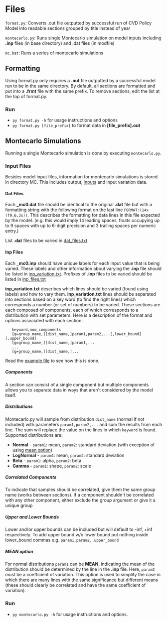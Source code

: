 # Files

`format.py`: Converts .out file outputted by successful run of CVD Policy Model into readable sections grouped by title instead of year

`montecarlo.py`: Runs single Montecarlo simulation on model inputs including **.inp** files (in base directory) and .dat files (in modfile)

`mc.bat`: Runs a series of montecarlo simulations

## Formatting

Using format.py only requires a **.out** file outputted by a successful model run to be in the same directory. By default, all sections are formatted and put into a **.frmt** file with the same prefix. To remove sections, edit the list at the top of format.py. 

### Run
- `py format.py -h` for usage instructions and options
- `py format.py [file_prefix]` to format data in **[file_prefix].out**

## Montecarlo Simulations

Running a single Montecarlo simulation is done by executing `montecarlo.py`. 

### Input Files

Besides model input files, information for montecarlo simulations is stored in directory MC. This includes output, [inputs](MC/inputs) and input variation data. 
#### Dat Files

Each **_mc0.dat** file should be identical to the original **.dat** file but with a formatting string with the following format on the last line `FORMAT:(14x (f9.6,3x))`. This describes the formatting for data lines in this file expected by the model. (e.g. this would imply 14 leading spaces, floats occupying up to 9 spaces with up to 6-digit precision and 3 trailing spaces per numeric entry.) 

List **.dat** files to be varied in [dat_files.txt](MC/inputs/dat_files.txt)

#### Inp Files

Each **_mc0.inp**  should have unique labels for each input value that is being varied. These labels and other information about varying the **.inp** file should be listed in [inp_variation.txt](MC/inputs/inp_variation.txt). Prefixes of **.inp** files to be varied should be listed in [inp_files.txt](MC/inputs/inp_files.txt) 

**inp_variation.txt** describes which lines should be varied (found using labels) and how to vary them. **inp_variation.txt** lines should be separated into sections based on a key word (to find the right lines) which corresponds a number (or set of numbers) to be varied. These sections are each composed of components, each of which corresponds to a distribution with set parameters. Here is a description of the format and options associated with each section: 

 ```
    keyword,num_components 
    [g=group_name,][dist_name,]param1,param2,...[,lower_bound][,upper_bound]  
    [g=group_name,][dist_name,]param1,...   
    ... 
    [g=group_name,][dist_name,]...
 ```
Read the [example file](MC/inputs/inp_variation.txt) to see how this is done.

##### Components
A section can consist of a single component but multiple components allows you to separate data in ways that aren't considered by the model itself. 

##### Distributions
Montecarlo.py will sample from distribution `dist_name` (normal if not included) with parameters `param1,param2,...` and sum the results from each line. The sum will replace the value on the lines in which `keyword` is found. Supported distributions are:

- **Normal** - `param1`: mean, `param2`: standard deviation (with exception of using [mean option](#mean-option))
- **LogNormal** - `param1`: mean, `param2`: standard deviation 
- **Beta** - `param1`: alpha, `param2`: beta
- **Gamma** - `param1`: shape, `param2`: scale

##### Correlated Components
To indicate that samples should be correlated, give them the same group name (works between sections). If a component shouldn't be correlated with any other component, either exclude the group argument or give it a unique group

##### Upper and Lower Bounds
Lower and/or upper bounds can be included but will default to -inf, +inf respectively. To add upper bound w/o lower bound put nothing inside lower_bound commas e.g. `param1,param2,,upper_bound`

##### MEAN option

For normal distributions `param1` can be **MEAN**, indicating the mean of the distribution should be determined by the line in the **.inp** file. Here, `param2` must be a coefficient of variation. This option is used to simplify the case in which there are many lines with the same significance but different means (these should clearly be correlated and have the same coefficient of variation).

### Run
- `py montecarlo.py -h` for usage instructions and options.

